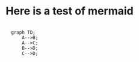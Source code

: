 # Here is a test of mermaid


```{mermaid}

  graph TD;
      A-->B;
      A-->C;
      B-->D;
      C-->D;
```

